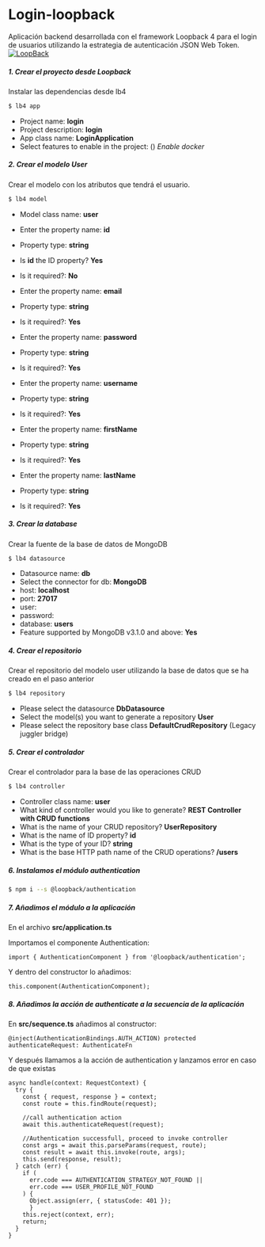 # Login-loopback
Aplicación backend desarrollada con el framework Loopback 4 para el login de usuarios utilizando la estrategia de autenticación JSON Web Token.
[![LoopBack](https://github.com/strongloop/loopback-next/raw/master/docs/site/imgs/branding/Powered-by-LoopBack-Badge-(blue)-@2x.png)](http://loopback.io/)

##### 1. Crear el proyecto desde Loopback
Instalar las dependencias desde lb4
```sh
$ lb4 app
```
  - Project name: **login**
  - Project description: **login**
  - App class name: **LoginApplication**
  - Select features to enable in the project: () *Enable docker*

##### 2. Crear el modelo User
Crear el modelo con los atributos que tendrá el usuario.
```sh
$ lb4 model
```
  - Model class name: **user**
  - Enter the property name: **id**
  - Property type: **string**
  - Is **id** the ID property? **Yes**
  - Is it required?: **No**

  - Enter the property name: **email**
  - Property type: **string**
  - Is it required?: **Yes**

  - Enter the property name: **password**
  - Property type: **string**
  - Is it required?: **Yes**

  - Enter the property name: **username**
  - Property type: **string**
  - Is it required?: **Yes**

  - Enter the property name: **firstName**
  - Property type: **string**
  - Is it required?: **Yes**

  - Enter the property name: **lastName**
  - Property type: **string**
  - Is it required?: **Yes**

##### 3. Crear la database
Crear la fuente de la base de datos de MongoDB
```sh
$ lb4 datasource
```
  - Datasource name: **db**
  - Select the connector for db: **MongoDB**
  - host: **localhost**
  - port: **27017**
  - user:
  - password:
  - database: **users**
  - Feature supported by MongoDB v3.1.0 and above: **Yes**

##### 4. Crear el repositorio
Crear el repositorio del modelo user utilizando la base de datos
que se ha creado en el paso anterior
```sh
$ lb4 repository
```
  - Please select the datasource **DbDatasource**
  - Select the model(s) you want to generate a repository **User**
  - Please select the repository base class **DefaultCrudRepository** (Legacy juggler bridge)

##### 5. Crear el controlador
Crear el controlador para la base de las operaciones CRUD
```sh
$ lb4 controller
```
  - Controller class name: **user**
  - What kind of controller would you like to generate? **REST Controller with CRUD functions**
  - What is the name of your CRUD repository? **UserRepository**
  - What is the name of ID property? **id**
  - What is the type of your ID? **string**
  - What is the base HTTP path name of the CRUD operations? **/users**

##### 6. Instalamos el módulo authentication
```sh
$ npm i --s @loopback/authentication
```
##### 7. Añadimos el módulo a la aplicación
En el archivo **src/application.ts**

Importamos el componente Authentication:
```
import { AuthenticationComponent } from '@loopback/authentication';
```
Y dentro del constructor lo añadimos:
```
this.component(AuthenticationComponent);
```

##### 8. Añadimos la acción de authenticate a la secuencia de la aplicación
En **src/sequence.ts** añadimos al constructor:
```
@inject(AuthenticationBindings.AUTH_ACTION) protected authenticateRequest: AuthenticateFn
```
Y después llamamos a la acción de authentication y lanzamos error en caso de que existas

```
async handle(context: RequestContext) {
  try {
    const { request, response } = context;
    const route = this.findRoute(request);

    //call authentication action
    await this.authenticateRequest(request);

    //Authentication successfull, proceed to invoke controller
    const args = await this.parseParams(request, route);
    const result = await this.invoke(route, args);
    this.send(response, result);
  } catch (err) {
    if (
      err.code === AUTHENTICATION_STRATEGY_NOT_FOUND ||
      err.code === USER_PROFILE_NOT_FOUND
    ) {
      Object.assign(err, { statusCode: 401 });
      }
    this.reject(context, err);
    return;
  }
}
```
